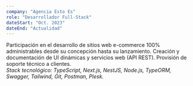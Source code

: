 ```yaml
---
company: "Agencia Esto Es"
role: "Desarrollador Full-Stack"
dateStart: "Oct. 2023"
dateEnd: "Actualidad"
---
```


Participación en el desarrollo de sitios web e-commerce 100% administrables desde su concepción hasta su lanzamiento. Creación y documentación de UI dinámicas y servicios web (API REST). Provisión de soporte técnico a clientes.<br />
<i>Stack tecnológico: TypeScript, Next.js, NestJS, Node.js, TypeORM, Swagger, Tailwind, Git, Postman, Plesk.</i>